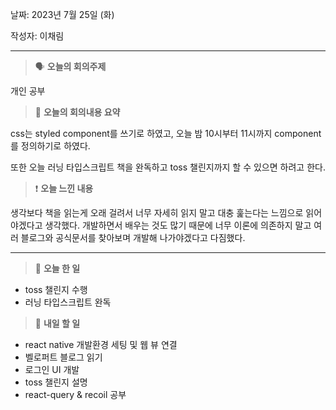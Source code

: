 날짜: 2023년 7월 25일 (화)

작성자: 이채림

---

<aside>

> 🗣 **오늘의 회의주제**

</aside>

개인 공부

<aside>

> 🎢 **오늘의 회의내용 요약**

</aside>
 
css는 styled component를 쓰기로 하였고, 오늘 밤 10시부터 11시까지 component를 정의하기로 하였다.

또한 오늘 러닝 타입스크립트 책을 완독하고 toss 챌린지까지 할 수 있으면 하려고 한다.

<aside>

> ❗ **오늘 느낀 내용**

</aside>

생각보다 책을 읽는게 오래 걸려서 너무 자세히 읽지 말고 대충 훑는다는 느낌으로 읽어야겠다고 생각했다. 개발하면서 배우는 것도 많기 때문에 너무 이론에 의존하지 말고 여러 블로그와 공식문서를 찾아보며 개발해 나가야겠다고 다짐했다.

---

<aside>

> 🎵 **오늘 한 일**

</aside>

- toss 챌린지 수행
- 러닝 타입스크립트 완독
<aside>

> 🎵 **내일 할 일**

</aside>

- react native 개발환경 세팅 및 웹 뷰 연결
- 벨로퍼트 블로그 읽기
- 로그인 UI 개발
- toss 챌린지 설명
- react-query & recoil 공부
